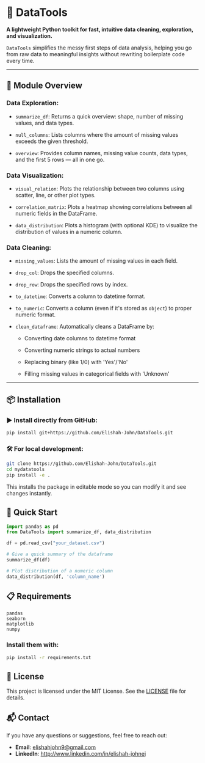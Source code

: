 # 🧰 DataTools
 
**A lightweight Python toolkit for fast, intuitive data cleaning, exploration, and visualization.**

`DataTools` simplifies the messy first steps of data analysis, helping you go from raw data to meaningful insights without rewriting boilerplate code every time.

---

## **📁 Module Overview**

### Data Exploration:
    
- `summarize_df`: Returns a quick overview: shape, number of missing values, and data types.

- `null_columns`: Lists columns where the amount of missing values exceeds the given threshold.

- `overview`: Provides column names, missing value counts, data types, and the first 5 rows — all in one go.

### Data Visualization: 

- `visual_relation`: Plots the relationship between two columns using scatter, line, or other plot types.

- `correlation_matrix`:  Plots a heatmap showing correlations between all numeric fields in the DataFrame.

- `data_distribution`: Plots a histogram (with optional KDE) to visualize the distribution of values in a numeric column.

### Data Cleaning:
 
- `missing_values`: Lists the amount of missing values in each field.

- `drop_col`: Drops the specified columns.
- `drop_row`: Drops the specified rows by index.
- `to_datetime`: Converts a column to datetime format.
- `to_numeric`: Converts a column (even if it's stored as `object`) to proper numeric format.
- `clean_dataframe`: Automatically cleans a DataFrame by:

    - Converting date columns to datetime format

    - Converting numeric strings to actual numbers
    - Replacing binary (like 1/0) with 'Yes'/'No'
    - Filling missing values in categorical fields with 'Unknown'

---

## 📦 Installation

### ▶ Install directly from GitHub:

```bash
pip install git+https://github.com/Elishah-John/DataTools.git
```
### 🛠️ For local development:

```bash
git clone https://github.com/Elishah-John/DataTools.git
cd mydatatools
pip install -e .
```
This installs the package in editable mode so you can modify it and see changes instantly.

## 🧪 Quick Start

```python
import pandas as pd
from DataTools import summarize_df, data_distribution

df = pd.read_csv("your_dataset.csv")

# Give a quick summary of the dataframe
summarize_df(df)

# Plot distribution of a numeric column
data_distribution(df, 'column_name')
```

## **📋 Requirements**

```
pandas
seaborn
matplotlib
numpy
```
### Install them with:

```bash
pip install -r requirements.txt
```


## 📜 License

This project is licensed under the MIT License. See the [LICENSE](LICENSE) file for details.

## 📬 Contact

If you have any questions or suggestions, feel free to reach out:
- **Email**: elishahjohn9@gmail.com
- **LinkedIn**: http://www.linkedin.com/in/elishah-johnej
